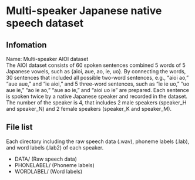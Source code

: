 # Multi-speaker Japanese native speech dataset

## Infomation
Name: Multi-speaker AIOI dataset <br>
The AIOI dataset consists of 60 spoken sentences combined 5 words of 5 Japanese vowels, such as {aioi, aue, ao, ie, uo}.
By connecting the words, 30 sentences that included all possible two-word sentences, e.g., “aioi ao,” “aue aue,” and “ie aioi,”
and 5 three-word sentences, such as  “ie ie uo,” “uo aue ie,” “ao ie ao,” “aue ao ie,” and “aioi uo ie” are prepared.
Each sentence is spoken twice by a native Japanese speaker and recorded in the dataset.
The number of the speaker is 4, that includes 2 male speakers (speaker_H and speaker_N) and 2 female speakers (speaker_K and speaker_M).

## File list
Each directory including the raw speech data (.wav), phoneme labels (.lab), and word labels (.lab2) of each speaker.
 - DATA/ (Raw speech data)
 - PHONELABEL/ (Phoneme labels)
 - WORDLABEL/ (Word labels)
